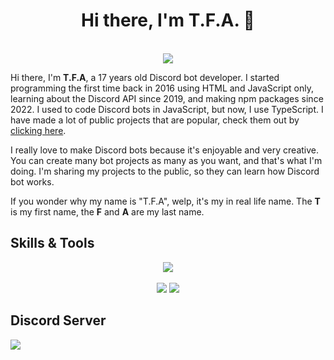 <h1 align="center">Hi there, I'm <strong>T.F.A</strong>. 👋</h1>
<p align="center">
  <br>
  <img src="https://lanyard.cnrad.dev/api/849413565487382578">
</p>

Hi there, I'm **T.F.A**, a 17 years old Discord bot developer. I started programming the first time back in 2016 using HTML and JavaScript only, learning about the Discord API since 2019, and making npm packages since 2022. I used to code Discord bots in JavaScript, but now, I use TypeScript. I have made a lot of public projects that are popular, check them out by [clicking here](https://github.com/TFAGaming?tab=repositories).

I really love to make Discord bots because it's enjoyable and very creative. You can create many bot projects as many as you want, and that's what I'm doing. I'm sharing my projects to the public, so they can learn how Discord bot works.

If you wonder why my name is "T.F.A", welp, it's my in real life name. The **T** is my first name, the **F** and **A** are my last name.

## Skills & Tools

<p align="center">
    <img src="https://skillicons.dev/icons?i=js,ts,c,cpp,py,bash,html,css,cassandra,mongodb,mysql,vscode,nodejs,git,github,arduino&theme=dark">
    <br>
    <br>
    <img src="https://github-readme-stats.vercel.app/api/top-langs/?username=tfagaming&layout=compact&hide_title=1&card_width=300&theme=gotham">
    <img src="https://github-readme-stats.vercel.app/api?username=tfagaming&show_icons=true&hide=contribs,prs&cache_seconds=86400&theme=gotham">
</p>

## Discord Server
<div>
  <a href="https://discord.gg/E6VFACWu5V">
     <img src="https://discord.com/api/guilds/918611797194465280/widget.png?style=banner3">
  </a>
</div>
